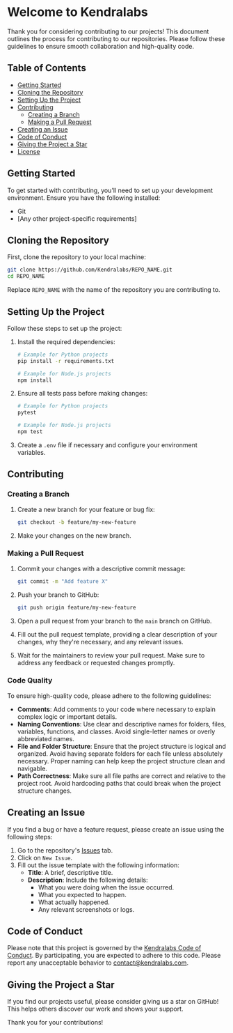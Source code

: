 # Welcome to Kendralabs

Thank you for considering contributing to our projects! This document outlines the process for contributing to our repositories. Please follow these guidelines to ensure smooth collaboration and high-quality code.

## Table of Contents
- [Getting Started](#getting-started)
- [Cloning the Repository](#cloning-the-repository)
- [Setting Up the Project](#setting-up-the-project)
- [Contributing](#contributing)
  - [Creating a Branch](#creating-a-branch)
  - [Making a Pull Request](#making-a-pull-request)
- [Creating an Issue](#creating-an-issue)
- [Code of Conduct](#code-of-conduct)
- [Giving the Project a Star](#giving-the-project-a-star)
- [License](#license)

## Getting Started

To get started with contributing, you'll need to set up your development environment. Ensure you have the following installed:
- Git
- [Any other project-specific requirements]

## Cloning the Repository

First, clone the repository to your local machine:

```sh
git clone https://github.com/Kendralabs/REPO_NAME.git
cd REPO_NAME
```
Replace `REPO_NAME` with the name of the repository you are contributing to.

## Setting Up the Project

Follow these steps to set up the project:

1. Install the required dependencies:

    ```sh
    # Example for Python projects
    pip install -r requirements.txt

    # Example for Node.js projects
    npm install
    ```

2. Ensure all tests pass before making changes:

    ```sh
    # Example for Python projects
    pytest

    # Example for Node.js projects
    npm test
    ```

3. Create a `.env` file if necessary and configure your environment variables.

## Contributing

### Creating a Branch

1. Create a new branch for your feature or bug fix:

    ```sh
    git checkout -b feature/my-new-feature
    ```

2. Make your changes on the new branch.

### Making a Pull Request

1. Commit your changes with a descriptive commit message:

    ```sh
    git commit -m "Add feature X"
    ```

2. Push your branch to GitHub:

    ```sh
    git push origin feature/my-new-feature
    ```

3. Open a pull request from your branch to the `main` branch on GitHub.

4. Fill out the pull request template, providing a clear description of your changes, why they're necessary, and any relevant issues.

5. Wait for the maintainers to review your pull request. Make sure to address any feedback or requested changes promptly.

### Code Quality

To ensure high-quality code, please adhere to the following guidelines:

- **Comments**: Add comments to your code where necessary to explain complex logic or important details.
- **Naming Conventions**: Use clear and descriptive names for folders, files, variables, functions, and classes. Avoid single-letter names or overly abbreviated names.
- **File and Folder Structure**: Ensure that the project structure is logical and organized. Avoid having separate folders for each file unless absolutely necessary. Proper naming can help keep the project structure clean and navigable.
- **Path Correctness**: Make sure all file paths are correct and relative to the project root. Avoid hardcoding paths that could break when the project structure changes.


## Creating an Issue

If you find a bug or have a feature request, please create an issue using the following steps:

1. Go to the repository's [Issues](https://github.com/Kendralabs/docs/issues) tab.
2. Click on `New Issue`.
3. Fill out the issue template with the following information:
   - **Title**: A brief, descriptive title.
   - **Description**: Include the following details:
     - What you were doing when the issue occurred.
     - What you expected to happen.
     - What actually happened.
     - Any relevant screenshots or logs.

## Code of Conduct

Please note that this project is governed by the [Kendralabs Code of Conduct](CODE_OF_CONDUCT.md). By participating, you are expected to adhere to this code. Please report any unacceptable behavior to [contact@kendralabs.com](mailto:contact@kendralabs.com).

## Giving the Project a Star

If you find our projects useful, please consider giving us a star on GitHub! This helps others discover our work and shows your support.

Thank you for your contributions!

